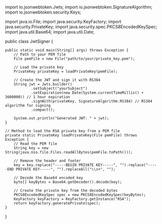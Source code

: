 import io.jsonwebtoken.Jwts;
import io.jsonwebtoken.SignatureAlgorithm;
import io.jsonwebtoken.security.Keys;

import java.io.File;
import java.security.KeyFactory;
import java.security.PrivateKey;
import java.security.spec.PKCS8EncodedKeySpec;
import java.util.Base64;
import java.util.Date;

public class JwtSigner {

    public static void main(String[] args) throws Exception {
        // Path to your PEM file
        File pemFile = new File("path/to/your/private_key.pem");
        
        // Load the private key
        PrivateKey privateKey = loadPrivateKey(pemFile);
        
        // Create the JWT and sign it with RS384
        String jwt = Jwts.builder()
                .setSubject("yourSubject")
                .setExpiration(new Date(System.currentTimeMillis() + 3600000)) // 1 hour expiration
                .signWith(privateKey, SignatureAlgorithm.RS384) // RS384 algorithm for signing
                .compact();
        
        System.out.println("Generated JWT: " + jwt);
    }

    // Method to load the RSA private key from a PEM file
    private static PrivateKey loadPrivateKey(File pemFile) throws Exception {
        // Read the PEM file
        String key = new String(java.nio.file.Files.readAllBytes(pemFile.toPath()));
        
        // Remove the header and footer
        key = key.replace("-----BEGIN PRIVATE KEY-----", "").replace("-----END PRIVATE KEY-----", "").replaceAll("\\s+", "");
        
        // Decode the Base64 encoded key
        byte[] keyBytes = Base64.getDecoder().decode(key);

        // Create the private key from the decoded bytes
        PKCS8EncodedKeySpec spec = new PKCS8EncodedKeySpec(keyBytes);
        KeyFactory keyFactory = KeyFactory.getInstance("RSA");
        return keyFactory.generatePrivate(spec);
    }
}
